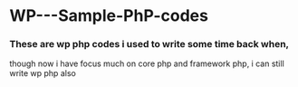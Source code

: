 # WP---Sample-PhP-codes
### These are wp php codes i used to write some time back when,
though now i have focus much on core php and framework php, i can still write wp php also
 
